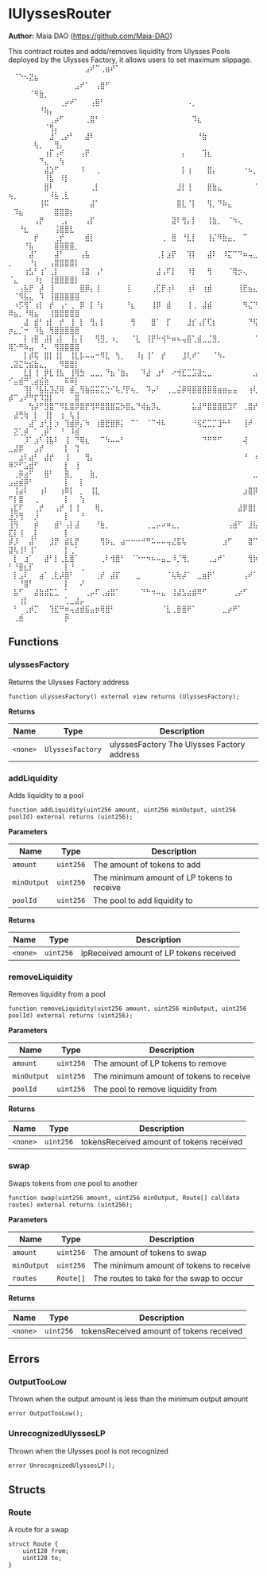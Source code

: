 # IUlyssesRouter

**Author:**
Maia DAO (https://github.com/Maia-DAO)

This contract routes and adds/removes liquidity from Ulysses Pools
deployed by the Ulysses Factory, it allows users to set maximum slippage.
⠀⠀⠀⠀⠀⠀⠀⠀⠀⠀⠀⠀⠀⠀⠀⣠⠞⠉⢀⣶⠞⠁⠀⠀⠀⠀⠀⠀⠀⠀⠀⠀⠀⠀⠀⠀⠀⠀⠀⠀⠀⠀⠀⠀⠀⠀⠀⠀⠀⠀⠈⠑⠢⣝⣦⠀⠀⠀⠀⠀⠀⠀⠀⠀
⠀⠀⠀⠀⠀⠀⠀⠀⠀⠀⠀⠀⠀⣠⠞⠁⠀⢠⣿⠋⠀⠀⠀⠀⠀⠀⠀⠀⠀⠀⠀⠀⠀⠀⠀⠀⠀⠀⠀⠀⠀⠀⠀⠀⠀⠀⠀⠀⠀⠀⠀⠀⠀⠈⠻⣷⡀⠀⠀⠀⠀⠀⠀⠀
⠀⠀⠀⠀⠀⠀⠀⠀⠀⠀⢀⡴⠞⠁⠀⠀⢠⣿⠃⠀⠀⠀⠀⠀⠀⠀⠀⠀⠀⠀⠀⠀⠀⠀⠀⠠⡀⠀⠀⠀⠀⠀⠀⠀⠀⠀⠀⠀⠀⠀⠀⠀⠀⠀⠀⠘⢷⡄⠀⠀⠀⠀⠀⠀
⠀⠀⠀⠀⠀⠀⠀⠀⢀⡴⠋⠀⠀⠀⠀⢀⣿⠃⠀⠀⠀⠀⠀⠀⠀⠀⠀⠀⠀⠀⠀⠀⠀⠀⠀⠀⠹⣆⠀⠀⠀⠀⠀⠀⠀⠀⠀⠀⠀⠀⠀⠀⠀⠀⠀⠀⠈⢻⡄⠀⠀⠀⠀⠀
⠀⠀⠀⠀⠀⠀⠀⠀⣸⠁⢀⡴⠃⠀⠀⣼⠇⠀⠀⠀⠀⠀⠀⠀⠀⠀⠀⠀⠀⠀⠀⠀⠀⠀⠀⠀⠀⠘⣷⠀⠀⠀⠀⠀⠀⠀⠀⠀⠀⠀⠀⠀⠀⠀⢧⡀⠀⠀⢻⡄⠀⠀⠀⠀
⠀⠀⠀⠀⠀⠀⠀⢰⡏⢠⠞⠀⠀⠀⢠⡟⠀⠀⠀⠀⠀⠀⠀⠀⠀⠀⠀⠀⠀⠀⠀⠀⠀⠀⡄⠀⠀⠀⢹⣆⠀⠀⠀⠀⠀⠀⠀⠀⠀⠀⠀⠀⠀⠀⠀⠙⣄⠀⠀⢳⠀⠀⠀⠀
⠀⠀⠀⠀⠀⠀⠀⣼⣱⠋⠀⠀⠀⠀⠸⠀⠀⢀⠀⠀⠀⠀⠀⠀⠀⠀⠀⠀⠀⠀⠀⠀⠀⠀⡇⢰⠀⠀⠀⣿⡄⠀⠀⠀⠀⠀⠐⠦⡀⠀⠀⠀⠀⠀⠀⠀⠸⣧⠀⠸⡇⠀⠀⠀
⠀⠀⠀⠀⠀⠀⠀⣿⠇⠀⠀⠀⠀⠀⠀⠀⢀⡇⠀⠀⠀⠀⠀⠀⠀⠀⠀⠀⠀⠀⠀⠀⠀⣸⡇⢸⠀⠀⠀⣿⣷⣄⠀⠀⠀⠀⠀⠀⠈⢦⡀⠀⠀⠀⠀⠀⠀⠸⣧⢀⣇⠀⠀⠀
⠀⠀⠀⠀⠀⠀⢸⠯⠀⠀⠀⠀⠀⠀⠀⠀⣼⠁⠀⠀⠀⠀⠀⠀⠀⠀⠀⠀⠀⠀⠀⠀⠀⣿⣇⠈⡇⠀⠀⢻⡀⠙⠷⣄⠀⠀⠀⠀⠀⠀⠹⣦⠀⠀⠀⠀⠀⠀⣿⣿⣿⡆⠀⠀
⠀⠀⠀⠀⠀⢠⡟⠀⠀⠀⢀⡄⠀⠀⠀⢠⡏⠀⠀⠀⠀⠀⠀⠀⠀⠀⠀⠀⠀⠀⠀⠀⣽⠇⢻⡄⡇⠀⠀⢸⣷⡀⠀⠈⠳⢄⠀⠀⠀⠀⠀⠘⣆⠀⠀⠀⠀⠀⢨⣿⣿⣇⠀⠀
⠀⠀⠀⠀⠀⡞⠀⠀⠀⢀⡞⠀⠀⠀⠀⣾⡇⠀⠀⠀⠀⠀⠀⠀⠀⠀⠀⠀⠀⠀⢀⠀⣿⠀⠘⣇⡇⠀⠀⢸⡌⠻⣷⣤⡀⠀⠉⠀⠀⠀⠀⠀⠘⣧⠀⠀⠀⠀⣿⣿⣿⣿⡀⠀
⠀⠀⠀⠀⣼⠁⠀⠀⠀⣼⠃⠀⠀⠀⢠⣧⠀⠀⠀⠀⠀⠀⠀⠀⠀⠀⠀⠀⠀⢀⡇⣰⡟⠀⠀⢹⡇⠀⠀⣼⠇⠀⠸⣍⠉⠙⠶⢤⣀⡀⠀⠀⠀⠘⡆⠀⠀⢠⣿⣿⣿⣿⡇⠀
⠀⠀⠀⢰⣣⠃⢰⠁⢀⡇⠀⠀⠀⠀⢸⣽⠀⢠⠃⠀⠀⠀⠀⠀⠀⠀⠀⠀⠀⣼⢠⠏⡇⠀⠀⠸⡇⠀⠀⢻⠀⠀⠀⠈⢿⡲⢄⠀⠀⠈⣄⠀⠀⠀⠸⡆⠀⢸⣿⣿⣿⣿⡇⠀
⠀⠀⢠⣧⡟⠀⡼⠀⢸⠀⠀⠀⠀⠀⣿⡿⡄⢸⠀⠀⠀⠀⠀⢸⠀⠀⠀⠀⢀⣏⡟⢰⠇⠀⠀⢰⠇⠀⢰⣾⠀⠀⠀⠀⠀⢸⣟⣦⣄⠀⠈⠻⣧⣄⠀⠹⠀⢸⣿⣿⣿⣿⣿⠀
⠀⠰⡫⢻⠁⢰⡇⠀⡞⠀⢠⠂⢀⠀⡿⠀⡇⠘⡆⠀⠀⠀⠀⠘⣆⠀⠀⠀⢸⡿⠀⣾⠀⠀⠀⢸⢀⠀⣼⣾⠀⠀⠀⠀⠀⠀⠻⣌⠙⠿⣦⡀⠘⢿⣦⠀⠀⢸⣿⣿⣿⣿⣿⠀
⠀⠀⠀⣼⠀⣾⠃⢰⡇⠀⡞⠀⢸⠀⡇⠀⢻⡄⡇⠀⠀⠀⠀⠀⢻⠀⠀⠀⣿⠁⠀⡏⠀⠀⠀⣸⡎⢠⡏⢏⡆⠀⠀⠀⠀⠀⠀⠙⢯⡶⣄⡈⠒⠀⠹⣧⠀⢻⣿⣿⣿⣿⣿⠀
⠀⠀⠀⡇⢰⣿⠀⣼⡇⢠⡇⠀⢸⡄⡇⠀⠀⢻⣻⡀⠰⡀⠀⠀⠈⣇⠀⢸⡟⠓⢺⠓⠶⠦⢤⣿⢁⣾⣀⣈⣻⡀⠀⠀⠀⠀⠀⠀⠈⢿⡑⠛⠷⣤⠀⠘⠄⠀⢻⣿⣿⣿⣿⠀
⠀⠀⠀⡇⡾⢯⠀⣿⡇⢸⡇⠀⢸⣇⡧⠤⠤⠒⠻⣇⠀⢳⡀⠀⠀⠸⡆⢸⠁⠀⡞⠀⠀⠀⣸⢇⠞⠁⠀⠀⠈⠳⠄⠀⠀⠀⠀⠀⠀⢀⣽⣍⢓⣮⣷⣄⡀⠀⠀⠻⣿⣿⡇⠀
⠀⠀⠀⣇⡇⢸⠀⡿⣇⢸⣧⠀⢸⢿⣳⠀⣀⣀⡀⠙⣦⠈⣷⡄⠀⠀⠹⣼⠀⣰⠃⠀⠔⢺⣏⣉⣩⣽⣂⣀⠀⠀⠀⠀⠀⠀⠀⠀⣠⠊⣤⣾⠛⢁⣴⣮⣷⠀⠀⠀⠯⠿⡇⠀
⠀⠀⠀⢹⡇⠘⣧⣧⣹⣜⢿⠀⣾⣀⢻⣷⣭⣭⣍⣑⠊⢧⡘⡟⢦⡀⠀⠹⡤⠃⠀⢀⣀⣬⡿⢿⣿⣿⣿⣿⣿⣶⣶⣤⣤⠀⠀⢰⢇⡾⠉⣠⠞⠛⡏⠹⣽⡇⠀⠀⠀⠀⣿⠀
⠀⠀⠀⠀⢳⡼⠋⣻⣿⠉⠻⣇⣿⡿⣿⡟⢻⠿⣿⣿⣿⣭⡳⣿⣄⠙⢾⣦⡹⣄⠀⠀⠀⠀⠀⠀⣥⣼⠛⣿⣿⣿⣿⣹⠏⠀⢀⣿⡞⠀⣼⢛⢷⠀⡇⠀⢸⡇⠀⢰⠀⢧⢸⠀
⠀⠀⠀⠀⣼⠁⣰⢃⡇⡰⠀⢹⣾⡿⡌⠳⠀⢰⣿⣟⣿⡿⡅⠀⠉⠁⠀⠈⠉⠺⠧⠀⠀⠀⠀⠀⠘⢯⣋⣉⡉⣹⠓⠃⠀⠀⢸⠞⠀⠀⣝⢁⡾⠀⠁⢀⡾⠁⠀⠘⠀⠸⣾⠀
⠀⠀⠀⡸⠁⣰⠃⢸⣧⠇⠀⢸⠀⠙⢿⣆⠀⠀⠉⠳⠤⠤⠃⠀⠀⠀⠀⠀⠀⠀⠀⠀⠀⠀⠀⠀⠀⠀⠙⠛⠛⠋⠀⠀⠀⠀⢼⠀⠀⣀⣼⡿⠀⠀⣠⡞⠀⠀⠀⠀⡇⠀⢹⠀
⠀⠀⣰⠇⣴⠃⠀⣼⡞⠀⠀⢸⠀⠀⠀⢻⡄⠀⠀⠀⠀⠀⠀⠀⠀⠀⠀⠀⠀⠀⠀⠀⠀⠀⠀⠀⠀⠀⠀⠀⠀⠀⠀⠀⠀⠀⠘⠀⠰⠿⠝⠋⣡⣾⠋⠀⠀⠀⠀⠀⡇⠀⢸⠀
⠀⢀⡿⣴⠋⠀⠀⣿⠃⠀⠀⣿⡀⠀⠀⠀⣷⡀⠀⠀⠀⠀⠀⠀⠀⠀⠀⠀⠀⠀⠀⠀⠀⠀⠀⠀⠀⠀⠀⠀⠀⠀⠀⠀⠀⠀⠀⠀⣀⣠⣴⣾⡿⠃⠀⠀⠀⠀⠀⠀⡇⠀⠀⡇
⠀⢸⣴⠇⠀⠀⢰⠇⠀⠀⢰⠿⡇⠀⡀⠀⢸⣇⠀⠀⠀⠀⠀⠀⠀⠀⠀⠀⠀⠀⠀⠀⠀⠀⠀⠀⠀⠀⠀⠀⠀⠀⠀⠀⠀⠀⣰⣿⡿⠋⡇⣿⠀⠀⢀⠀⠀⠀⠀⠀⡇⠀⠀⢱
⢠⣏⠏⠀⠀⢀⡞⠀⠀⢠⡞⠀⡇⢸⠀⠀⠀⢿⡀⠀⠀⠀⠀⠀⠀⠀⠀⠀⠀⠀⠀⠀⠀⠀⠀⠀⠀⠀⠀⠀⠀⠀⠀⠀⠀⣼⡿⣿⡇⣸⡹⢻⠀⠀⡸⠀⠀⠀⠀⠀⡇⠀⠀⠘
⢸⢻⠀⠀⠀⡾⠀⠀⠀⣾⠃⢠⡇⣼⠀⠀⠀⠘⣷⡀⠀⠀⠀⠀⠀⠀⠀⢀⣀⡤⠴⠶⣄⡀⠀⠀⠀⠀⠀⠀⠀⠀⠀⢠⣾⠋⠀⣸⣧⣏⡇⢸⠀⢀⡇⠀⠀⠀⠀⠀⡇⠀⠀⠀
⡾⡸⠀⠀⣼⠁⠀⠀⣸⡟⠀⣾⣇⡟⠀⠀⠀⠀⢻⡷⣄⠀⣴⠒⠒⠒⠚⠛⠥⠤⠤⢤⣜⣯⢧⠀⠀⠀⠀⠀⠀⠀⣰⠋⠀⠀⠀⣿⠉⣽⢧⢸⠇⢸⠁⠀⠀⠀⠀⠀⡇⢀⠁⠀
⠀⡇⠀⣰⠁⠀⠀⣼⠃⡇⢀⣇⣿⠁⠀⠀⠀⠀⢀⠇⢺⣿⠃⠀⠈⠑⠒⠲⠦⠤⣤⣀⠸⡈⢻⡀⠀⠀⠀⢀⣠⠞⠁⠀⠀⠀⠀⢻⡷⠃⠘⣿⣆⡏⠀⠀⠀⠀⠀⠀⡇⠘⠀⢀
⠀⡇⣠⠇⠀⠀⣴⠁⢀⣇⡼⣿⠃⠀⠀⠀⠀⢀⡞⠀⣼⡏⠀⠀⠀⣀⠀⠀⠀⠀⠀⠈⢧⢷⡼⠁⠀⣀⣶⡟⠁⠀⠀⠀⠀⠀⢠⠞⠁⠀⠀⠘⣿⠃⠀⠀⠀⠀⠀⠀⡇⠀⠀⠜
⠀⣧⠋⠀⠀⣼⣷⣾⣍⣁⠀⠁⠀⠀⠀⢀⡤⠏⢀⣴⣿⠁⠀⠀⠀⠀⠙⠓⠲⠤⣄⠀⢸⣼⣣⣴⣾⠿⠋⠀⠀⠀⠀⠀⢀⡴⠋⠀⠀⠀⠀⢰⡇⠀⠀⠀⠀⠀⠀⠀⢁⣀⣼⡤
⠀⠃⠀⢀⡾⡉⠀⠀⢹⣏⠛⠶⢤⣴⣾⣯⣤⡶⢿⣿⠃⠀⠀⠀⠀⠀⠀⠀⠀⠀⠈⣇⢀⣿⣿⠟⠁⠀⠀⠀⠀⠀⣀⡴⠟⠁⠀⠀⠀⠀⢀⣾⠀⠀⠀⠀⠀⠀⠀⠀⡿⠀⠀⠀


## Functions
### ulyssesFactory

Returns the Ulysses Factory address


```solidity
function ulyssesFactory() external view returns (UlyssesFactory);
```
**Returns**

|Name|Type|Description|
|----|----|-----------|
|`<none>`|`UlyssesFactory`|ulyssesFactory The Ulysses Factory address|


### addLiquidity

Adds liquidity to a pool


```solidity
function addLiquidity(uint256 amount, uint256 minOutput, uint256 poolId) external returns (uint256);
```
**Parameters**

|Name|Type|Description|
|----|----|-----------|
|`amount`|`uint256`|The amount of tokens to add|
|`minOutput`|`uint256`|The minimum amount of LP tokens to receive|
|`poolId`|`uint256`|The pool to add liquidity to|

**Returns**

|Name|Type|Description|
|----|----|-----------|
|`<none>`|`uint256`|lpReceived amount of LP tokens received|


### removeLiquidity

Removes liquidity from a pool


```solidity
function removeLiquidity(uint256 amount, uint256 minOutput, uint256 poolId) external returns (uint256);
```
**Parameters**

|Name|Type|Description|
|----|----|-----------|
|`amount`|`uint256`|The amount of LP tokens to remove|
|`minOutput`|`uint256`|The minimum amount of tokens to receive|
|`poolId`|`uint256`|The pool to remove liquidity from|

**Returns**

|Name|Type|Description|
|----|----|-----------|
|`<none>`|`uint256`|tokensReceived amount of tokens received|


### swap

Swaps tokens from one pool to another


```solidity
function swap(uint256 amount, uint256 minOutput, Route[] calldata routes) external returns (uint256);
```
**Parameters**

|Name|Type|Description|
|----|----|-----------|
|`amount`|`uint256`|The amount of tokens to swap|
|`minOutput`|`uint256`|The minimum amount of tokens to receive|
|`routes`|`Route[]`|The routes to take for the swap to occur|

**Returns**

|Name|Type|Description|
|----|----|-----------|
|`<none>`|`uint256`|tokensReceived amount of tokens received|


## Errors
### OutputTooLow
Thrown when the output amount is less than the minimum output amount


```solidity
error OutputTooLow();
```

### UnrecognizedUlyssesLP
Thrown when the Ulysses pool is not recognized


```solidity
error UnrecognizedUlyssesLP();
```

## Structs
### Route
A route for a swap


```solidity
struct Route {
    uint128 from;
    uint128 to;
}
```

